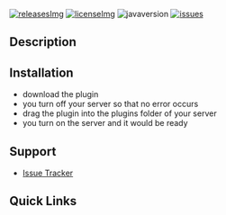[advancedchat]: https://i.imgur.com/FRwd5wz.png/
[javaversion]: https://img.shields.io/badge/Java-8%2B-red?style=flat-square/
[issues]: https://img.shields.io/github/issues/jonagamerpro1234/AdvancedTpa.svg?color=yellow&style=flat-square/
[issueslink]: https://github.com/jonagamerpro1234/AdvancedTpa/issues/
[releases]: https://github.com/jonagamerpro1234/AdvancedTpa/releases/latest
[releasesImg]: https://img.shields.io/github/v/release/jonagamerpro1234/AdvancedTpa.svg?include_prereleases&label=git-releases&style=flat-square/
[license]: https://github.com/jonagamerpro1234/AdvancedTpa/blob/master/LICENSE
[licenseImg]: https://img.shields.io/github/license/jonagamerpro1234/AdvancedTpa.svg?style=flat-square/

[![releasesImg]][releases] [![licenseImg]][license] ![javaversion] [![issues]][issueslink]

## Description

## Installation
* download the plugin
* you turn off your server so that no error occurs
* drag the plugin into the plugins folder of your server
* you turn on the server and it would be ready

## Support
* [Issue Tracker](https://github.com/jonagamerpro1234/AdvancedTpa/issues)

## Quick Links
